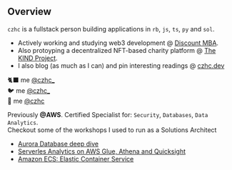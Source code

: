 ## Overview 

`czhc` is a fullstack person building applications in `rb`, `js`, `ts`, `py` and `sol`. 

* Actively working and studying web3 development @ [Discount MBA](https://github.com/czhc/bookmarks).
* Also protoyping a decentralized NFT-based charity platform @ [The KIND Project](https://github.com/czhc/thekindproject).
* I also blog (as much as I can) and pin interesting readings @ [czhc.dev](https://czhc.dev)

🐈‍⬛ ‎me [@czhc_](https://www.github.com/czhc_) \
🐦 ‎me [@czhc_](https://www.twitter.com/czhc_) \
🦊 me [@czhc](https://gitlab.com/czhc)


Previously **@AWS**. Certified Specialist for: `Security`, `Databases`, `Data Analytics`.\
Checkout some of the workshops I used to run as a Solutions Architect

* [Aurora Database deep dive](https://github.com/czhc/aurora-deep-dive)
* [Serverles Analytics on AWS Glue, Athena and Quicksight](https://github.com/czhc/serverless-datalake-on-aws)
* [Amazon ECS: Elastic Container Service](https://github.com/czhc/ecs-lab)
